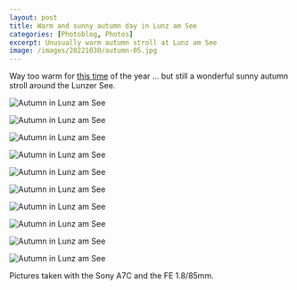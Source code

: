 ```yaml
---
layout: post
title: Warm and sunny autumn day in Lunz am See
categories: [Photoblog, Photos]
excerpt: Unusually warm autumn stroll at Lunz am See
image: /images/20221030/autumn-05.jpg
---
```


Way too warm for [this time](../autumn) of the year ... but still a wonderful sunny autumn stroll around the Lunzer See.

![Autumn in Lunz am See](../images/20221030/autumn-01.jpg)

![Autumn in Lunz am See](../images/20221030/autumn-02.jpg)

![Autumn in Lunz am See](../images/20221030/autumn-03.jpg)

![Autumn in Lunz am See](../images/20221030/autumn-04.jpg)

![Autumn in Lunz am See](../images/20221030/autumn-05.jpg)

![Autumn in Lunz am See](../images/20221030/autumn-06.jpg)

![Autumn in Lunz am See](../images/20221030/autumn-07.jpg)

![Autumn in Lunz am See](../images/20221030/autumn-08.jpg)

![Autumn in Lunz am See](../images/20221030/autumn-09.jpg)

![Autumn in Lunz am See](../images/20221030/autumn-10.jpg)


Pictures taken with the Sony A7C and the FE 1.8/85mm.
